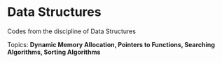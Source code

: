 # Data Structures

Codes from the discipline of Data Structures

Topics:
**Dynamic Memory Allocation, Pointers to Functions, Searching Algorithms, Sorting Algorithms**

